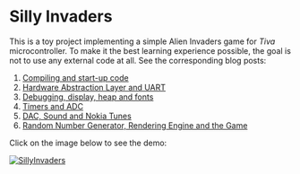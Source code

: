 
Silly Invaders
==============

This is a toy project implementing a simple Alien Invaders game for *Tiva*
microcontroller. To make it the best learning experience possible, the goal is
not to use any external code at all. See the corresponding blog posts:

1. [Compiling and start-up code][1]
2. [Hardware Abstraction Layer and UART][2]
3. [Debugging, display, heap and fonts][3]
4. [Timers and ADC][4]
5. [DAC, Sound and Nokia Tunes][5]
5. [Random Number Generator, Rendering Engine and the Game][6]

Click on the image below to see the demo:

[![SillyInvaders](https://img.youtube.com/vi/eAjGE00uHFo/0.jpg)](https://www.youtube.com/watch?v=eAjGE00uHFo "Silly Invaders")

[1]: http://jany.st/post/2016-03-28-silly-invaders-1.html
[2]: http://jany.st/post/2016-04-08-silly-invaders-2.html
[3]: http://jany.st/post/2016-04-18-silly-invaders-3.html
[4]: http://jany.st/post/2016-04-25-silly-invaders-4.html
[5]: http://jany.st/post/2016-04-28-silly-invaders-5.html
[6]: http://jany.st/post/2016-05-08-silly-invaders-6.html
